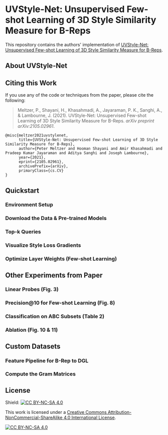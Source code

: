 UVStyle-Net: Unsupervised Few-shot Learning of 3D Style Similarity Measure for B-Reps
=====================================================================================

This repository contains the authors' implementation of
[UVStyle-Net: Unsupervised Few-shot Learning of 3D Style Similarity Measure for B-Reps](https://arxiv.org/abs/2105.02961).

## About UVStyle-Net

## Citing this Work

If you use any of the code or techniques from the paper, please cite the following:

> Meltzer, P., Shayani, H., Khasahmadi, A., Jayaraman, P. K., Sanghi, A., & Lambourne, J. (2021). UVStyle-Net: Unsupervised Few-shot Learning of 3D Style Similarity Measure for B-Reps. _arXiv preprint arXiv:2105.02961_.

```text
@misc{meltzer2021uvstylenet,
      title={UVStyle-Net: Unsupervised Few-shot Learning of 3D Style Similarity Measure for B-Reps}, 
      author={Peter Meltzer and Hooman Shayani and Amir Khasahmadi and Pradeep Kumar Jayaraman and Aditya Sanghi and Joseph Lambourne},
      year={2021},
      eprint={2105.02961},
      archivePrefix={arXiv},
      primaryClass={cs.CV}
}
```

## Quickstart

### Environment Setup

### Download the Data & Pre-trained Models

### Top-k Queries

### Visualize Style Loss Gradients

### Optimize Layer Weights (Few-shot Learning)

## Other Experiments from Paper

### Linear Probes (Fig. 3)

### Precision@10 for Few-shot Learning (Fig. 8)

### Classification on ABC Subsets (Table 2)

### Ablation (Fig. 10 & 11)

## Custom Datasets

### Feature Pipeline for B-Rep to DGL

### Compute the Gram Matrices

## License
Shield: [![CC BY-NC-SA 4.0][cc-by-nc-sa-shield]][cc-by-nc-sa]

This work is licensed under a
[Creative Commons Attribution-NonCommercial-ShareAlike 4.0 International License][cc-by-nc-sa].

[![CC BY-NC-SA 4.0][cc-by-nc-sa-image]][cc-by-nc-sa]

[cc-by-nc-sa]: http://creativecommons.org/licenses/by-nc-sa/4.0/
[cc-by-nc-sa-image]: https://licensebuttons.net/l/by-nc-sa/4.0/88x31.png
[cc-by-nc-sa-shield]: https://img.shields.io/badge/License-CC%20BY--NC--SA%204.0-lightgrey.svg
